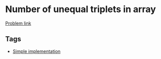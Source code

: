 # Number of unequal triplets in array

[Problem link](https://leetcode.com/problems/number-of-unequal-triplets-in-array/)

## Tags

* [Simple implementation](/README.md#Simple_implementation)
